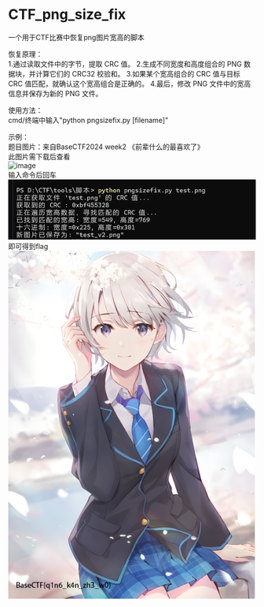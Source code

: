 # CTF_png_size_fix
一个用于CTF比赛中恢复png图片宽高的脚本

恢复原理：
</br>
1.通过读取文件中的字节，提取 CRC 值。
2.生成不同宽度和高度组合的 PNG 数据块，并计算它们的 CRC32 校验和。
3.如果某个宽高组合的 CRC 值与目标 CRC 值匹配，就确认这个宽高组合是正确的。
4.最后，修改 PNG 文件中的宽高信息并保存为新的 PNG 文件。

使用方法：</br>
cmd/终端中输入"python pngsizefix.py [filename]"

示例：<br>
题目图片：来自BaseCTF2024 week2 《前辈什么的最喜欢了》
<br>此图片需下载后查看<br>
![image](images/download.png)
<br>
输入命令后回车<br>
![image](images/com.jpg)
<br>
即可得到flag<br>
![image](images/test_v2.png)
